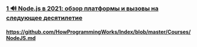 ### [1 🔊 Node.js в 2021: обзор платформы и вызовы на следующее десятилетие](https://www.youtube.com/watch?v=nnB7ADYso8s)

#### https://github.com/HowProgrammingWorks/Index/blob/master/Courses/NodeJS.md

